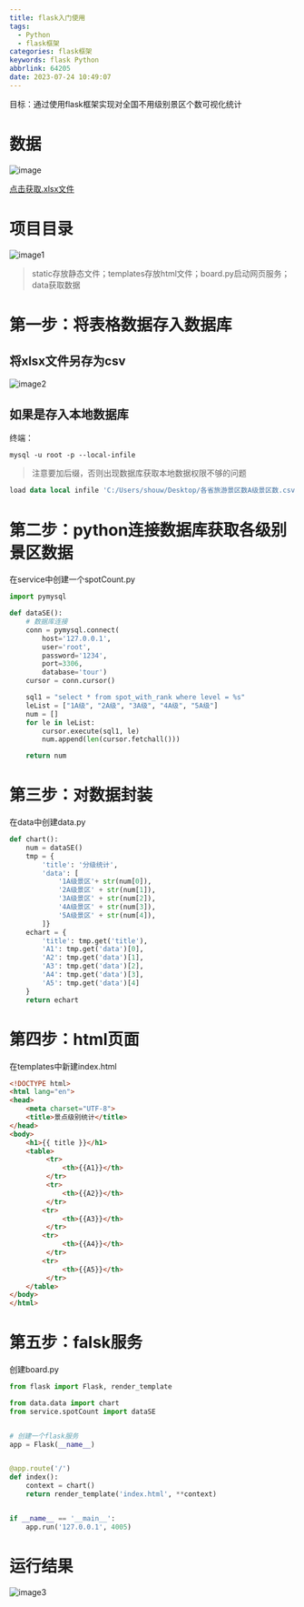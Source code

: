 ```yaml
---
title: flask入门使用
tags:
  - Python
  - flask框架
categories: flask框架
keywords: flask Python
abbrlink: 64205
date: 2023-07-24 10:49:07
---
```

目标：通过使用flask框架实现对全国不用级别景区个数可视化统计

# 数据

![image](flask入门使用/image.png)

[点击获取.xlsx文件](flask入门使用/各省旅游景区数A级景区数.xlsx)

# 项目目录
![image1](flask入门使用/image1.png)
> static存放静态文件；templates存放html文件；board.py启动网页服务；data获取数据


# 第一步：将表格数据存入数据库
## 将xlsx文件另存为csv
![image2](flask入门使用/image2.png)
## 如果是存入本地数据库
终端：
```
mysql -u root -p --local-infile
```
> 注意要加后缀，否则出现数据库获取本地数据权限不够的问题

```sql
load data local infile 'C:/Users/shouw/Desktop/各省旅游景区数A级景区数.csv' into table tour.spot_with_rank(year,local,level,num);
```

# 第二步：python连接数据库获取各级别景区数据
在service中创建一个spotCount.py
```python
import pymysql

def dataSE():
    # 数据库连接
    conn = pymysql.connect(
        host='127.0.0.1',
        user='root',
        password='1234',
        port=3306,
        database='tour')
    cursor = conn.cursor()

    sql1 = "select * from spot_with_rank where level = %s"
    leList = ["1A级", "2A级", "3A级", "4A级", "5A级"]
    num = []
    for le in leList:
        cursor.execute(sql1, le)
        num.append(len(cursor.fetchall()))

    return num
```

# 第三步：对数据封装
在data中创建data.py
```python
def chart():
    num = dataSE()
    tmp = {
        'title': '分级统计',
        'data': [
            '1A级景区'+ str(num[0]),
            '2A级景区' + str(num[1]),
            '3A级景区' + str(num[2]),
            '4A级景区' + str(num[3]),
            '5A级景区' + str(num[4]),
        ]}
    echart = {
        'title': tmp.get('title'),
        'A1': tmp.get('data')[0],
        'A2': tmp.get('data')[1],
        'A3': tmp.get('data')[2],
        'A4': tmp.get('data')[3],
        'A5': tmp.get('data')[4]
    }
    return echart
```

# 第四步：html页面
在templates中新建index.html
```html
<!DOCTYPE html>
<html lang="en">
<head>
    <meta charset="UTF-8">
    <title>景点级别统计</title>
</head>
<body>
    <h1>{{ title }}</h1>
    <table>
         <tr>
             <th>{{A1}}</th>
         </tr>
         <tr>
             <th>{{A2}}</th>
         </tr>
        <tr>
             <th>{{A3}}</th>
         </tr>
        <tr>
             <th>{{A4}}</th>
         </tr>
        <tr>
             <th>{{A5}}</th>
         </tr>
    </table>
</body>
</html>
```

# 第五步：falsk服务
创建board.py
```python
from flask import Flask, render_template

from data.data import chart
from service.spotCount import dataSE


# 创建一个flask服务
app = Flask(__name__)


@app.route('/')
def index():
    context = chart()
    return render_template('index.html', **context)


if __name__ == '__main__':
    app.run('127.0.0.1', 4005)
```

# 运行结果
![image3](flask入门使用/image3.png)